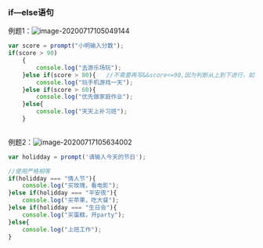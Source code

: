 ### if—else语句

例题1：![image-20200717105049144](C:\Users\l\AppData\Roaming\Typora\typora-user-images\image-20200717105049144.png)

```javascript
var score = prompt("小明输入分数");
if(score > 90)
    {
        console.log("去游乐场玩");
    }else if(score > 80){	//不需要再写&&score<=90,因为判断从上到下进行，如果大于80，在第一处就执行了
        console.log("玩手机游戏一天");
    }else if(score > 60){
        console.log("优先做家庭作业");
    }else{
        console.log("天天上补习班");
    }
        
```

例题2：![image-20200717105634002](C:\Users\l\AppData\Roaming\Typora\typora-user-images\image-20200717105634002.png)

```javascript
var holidday = prompt('请输入今天的节日');

//使用严格相等
if(holidday === "情人节"){
    console.log("买玫瑰，看电影");
}else if(holidday === "平安夜"){
    console.log("买苹果，吃大餐");
}else if(holidday === "生日会"){
    console.log("买蛋糕，开party");
}else{
    console.log("上班工作");
}
    
```


